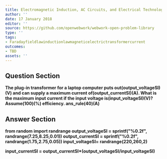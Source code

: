```yaml
---
title: Electromagnetic Induction, AC Circuits, and Electrical Technologies - Transformers
author: ''
date: 17 January 2018
editor: ''
source: https://github.com/openwebwork/webwork-open-problem-library
type: ''
tags:
- Faradayfieldlawinductionlawmagneticelectrictransformercurrent
outcomes:
- TBD
assets: ''
---
```


## Question Section 

<b>
The plug-in transformer for a laptop computer puts out(output_voltageSI)(V) and can supply a maximum current of(output_currentSI)(A). What is the maximum input current if the input voltage is(input_voltageSI)(V)? Assume(100)(%) efficiency.
ans_rule(40)(A)


## Answer Section

from random import randrange
output_voltageSI = sprintf("%0.2f", randrange(7.25,8.25,0.01))
output_currentSI = sprintf("%0.2f", randrange(1.75,2.75,0.05))
input_voltageSI= randrange(220,260,2)

input_currentSI = output_currentSI*(output_voltageSI/input_voltageSI)